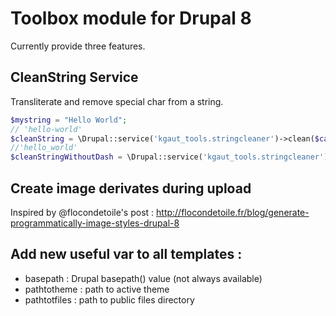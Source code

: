 # Toolbox module for Drupal 8

Currently provide three features.

## CleanString Service
Transliterate and remove special char from a string.
```php
$mystring = "Hello World";
// 'hello-world'
$cleanString = \Drupal::service('kgaut_tools.stringcleaner')->clean($categorie->name); 
//'hello_world'
$cleanStringWithoutDash = \Drupal::service('kgaut_tools.stringcleaner')->clean($categorie->name,true); 
```

## Create image derivates during upload
Inspired by @flocondetoile's post : http://flocondetoile.fr/blog/generate-programmatically-image-styles-drupal-8

## Add new useful var to all templates : 

  - basepath : Drupal basepath() value (not always available)
  - pathtotheme : path to active theme
  - pathtotfiles : path to public files directory